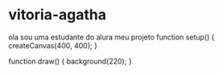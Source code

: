 # vitoria-agatha
ola
sou uma estudante do alura 
meu projeto
function setup() {
  createCanvas(400, 400);
}

function draw() {
  background(220);
}
